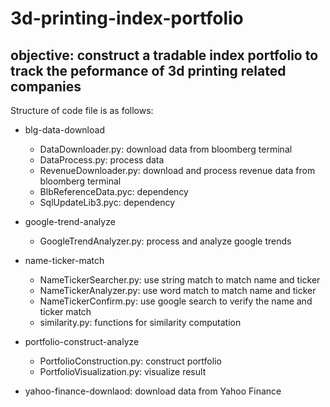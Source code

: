 # 3d-printing-index-portfolio

## objective: construct a tradable index portfolio to track the peformance of 3d printing related companies

Structure of code file is as follows:

- blg-data-download
	- DataDownloader.py: download data from bloomberg terminal
    - DataProcess.py: process data
    - RevenueDownloader.py: download and process revenue data from bloomberg terminal
    - BlbReferenceData.pyc: dependency 
    - SqlUpdateLib3.pyc: dependency

- google-trend-analyze
	- GoogleTrendAnalyzer.py: process and analyze google trends

- name-ticker-match
	- NameTickerSearcher.py: use string match to match name and ticker 
    - NameTickerAnalyzer.py: use word match to match name and ticker 
    - NameTickerConfirm.py: use google search to verify the name and ticker match
    - similarity.py: functions for similarity computation

- portfolio-construct-analyze
	- PortfolioConstruction.py: construct portfolio
    - PortfolioVisualization.py: visualize result

- yahoo-finance-downlaod: download data from Yahoo Finance
